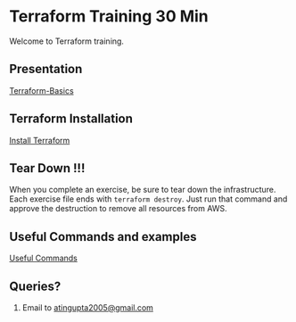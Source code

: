 # Terraform Training 30 Min
Welcome to Terraform training. 

## Presentation
[Terraform-Basics](Terraform-Basics.pdf)

## Terraform Installation
[Install Terraform](Install-Terraform.md)

## Tear Down !!!
When you complete an exercise, be sure to tear down the infrastructure.  Each exercise file ends with `terraform destroy`.  Just run that command and approve the destruction to remove all resources from AWS.

## Useful Commands and examples
[Useful Commands](useful-commands.md)

## Queries?
1. Email to atingupta2005@gmail.com





